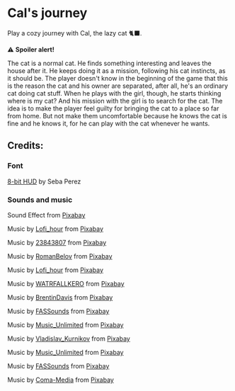 # Cal's journey

Play a cozy journey with Cal, the lazy cat 🐈‍⬛.


 ⚠️ **Spoiler alert!**
 
 The cat is a normal cat. He finds something interesting and leaves the house after it. He keeps doing it as a mission, following his cat instincts, as it should be. The player doesn't know in the beginning of the game that this is the reason the cat and his owner are separated, after all, he's an ordinary cat doing cat stuff. When he plays with the girl, though, he starts thinking where is my cat? And his mission with the girl is to search for the cat. The idea is to make the player feel guilty for bringing the cat to a place so far from home. But not make them uncomfortable because he knows the cat is fine and he knows it, for he can play with the cat whenever he wants.

## Credits:

### Font

<a href="https://www.dafont.com/pt/8-bit-hud.font">8-bit HUD</a> by Seba Perez


### Sounds and music

Sound Effect from <a href="https://pixabay.com/?utm_source=link-attribution&amp;utm_medium=referral&amp;utm_campaign=music&amp;utm_content=28700">Pixabay</a>

Music by <a href="https://pixabay.com/users/lofi_hour-28600719/?utm_source=link-attribution&amp;utm_medium=referral&amp;utm_campaign=music&amp;utm_content=118973">Lofi_hour</a> from <a href="https://pixabay.com/music//?utm_source=link-attribution&amp;utm_medium=referral&amp;utm_campaign=music&amp;utm_content=118973">Pixabay</a>

Music by <a href="https://pixabay.com/users/23843807-23843807/?utm_source=link-attribution&amp;utm_medium=referral&amp;utm_campaign=music&amp;utm_content=9503">23843807</a> from <a href="https://pixabay.com//?utm_source=link-attribution&amp;utm_medium=referral&amp;utm_campaign=music&amp;utm_content=9503">Pixabay</a>

Music by <a href="https://pixabay.com/users/romanbelov-25347333/?utm_source=link-attribution&amp;utm_medium=referral&amp;utm_campaign=music&amp;utm_content=15283">RomanBelov</a> from <a href="https://pixabay.com//?utm_source=link-attribution&amp;utm_medium=referral&amp;utm_campaign=music&amp;utm_content=15283">Pixabay</a>

Music by <a href="https://pixabay.com/users/lofi_hour-28600719/?utm_source=link-attribution&amp;utm_medium=referral&amp;utm_campaign=music&amp;utm_content=118974">Lofi_hour</a> from <a href="https://pixabay.com/music//?utm_source=link-attribution&amp;utm_medium=referral&amp;utm_campaign=music&amp;utm_content=118974">Pixabay</a>

Music by <a href="https://pixabay.com/users/watrfallkero-22758067/?utm_source=link-attribution&amp;utm_medium=referral&amp;utm_campaign=music&amp;utm_content=7373">WATRFALLKERO</a> from <a href="https://pixabay.com/music//?utm_source=link-attribution&amp;utm_medium=referral&amp;utm_campaign=music&amp;utm_content=7373">Pixabay</a>

Music by <a href="https://pixabay.com/users/brentindavis-27911591/?utm_source=link-attribution&amp;utm_medium=referral&amp;utm_campaign=music&amp;utm_content=115135">BrentinDavis</a> from <a href="https://pixabay.com//?utm_source=link-attribution&amp;utm_medium=referral&amp;utm_campaign=music&amp;utm_content=115135">Pixabay</a>

Music by <a href="https://pixabay.com/users/fassounds-3433550/?utm_source=link-attribution&amp;utm_medium=referral&amp;utm_campaign=music&amp;utm_content=112192">FASSounds</a> from <a href="https://pixabay.com//?utm_source=link-attribution&amp;utm_medium=referral&amp;utm_campaign=music&amp;utm_content=112192">Pixabay</a>

Music by <a href="https://pixabay.com/users/music_unlimited-27600023/?utm_source=link-attribution&amp;utm_medium=referral&amp;utm_campaign=music&amp;utm_content=111861">Music_Unlimited</a> from <a href="https://pixabay.com/music//?utm_source=link-attribution&amp;utm_medium=referral&amp;utm_campaign=music&amp;utm_content=111861">Pixabay</a>

Music by <a href="https://pixabay.com/users/vladislav_kurnikov-27759797/?utm_source=link-attribution&amp;utm_medium=referral&amp;utm_campaign=music&amp;utm_content=112369">Vladislav_Kurnikov</a> from <a href="https://pixabay.com/music//?utm_source=link-attribution&amp;utm_medium=referral&amp;utm_campaign=music&amp;utm_content=112369">Pixabay</a>

Music by <a href="https://pixabay.com/users/music_unlimited-27600023/?utm_source=link-attribution&amp;utm_medium=referral&amp;utm_campaign=music&amp;utm_content=113777">Music_Unlimited</a> from <a href="https://pixabay.com/music//?utm_source=link-attribution&amp;utm_medium=referral&amp;utm_campaign=music&amp;utm_content=113777">Pixabay</a>

Music by <a href="https://pixabay.com/users/fassounds-3433550/?utm_source=link-attribution&amp;utm_medium=referral&amp;utm_campaign=music&amp;utm_content=112190">FASSounds</a> from <a href="https://pixabay.com//?utm_source=link-attribution&amp;utm_medium=referral&amp;utm_campaign=music&amp;utm_content=112190">Pixabay</a>

Music by <a href="https://pixabay.com/users/coma-media-24399569/?utm_source=link-attribution&amp;utm_medium=referral&amp;utm_campaign=music&amp;utm_content=11204">Coma-Media</a> from <a href="https://pixabay.com//?utm_source=link-attribution&amp;utm_medium=referral&amp;utm_campaign=music&amp;utm_content=11204">Pixabay</a>
